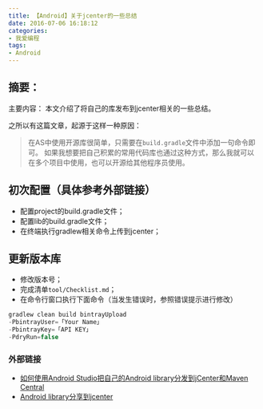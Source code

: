 ```yaml
---
title: 【Android】关于jcenter的一些总结
date: 2016-07-06 16:18:12
categories:
- 我爱编程
tags:
- Android
---
```


## 摘要：
主要内容：
本文介绍了将自己的库发布到jcenter相关的一些总结。

之所以有这篇文章，起源于这样一种原因：
> 在AS中使用开源库很简单，只需要在`build.gradle`文件中添加一句命令即可。
如果我想要把自己积累的常用代码库也通过这种方式，那么我就可以在多个项目中使用，也可以开源给其他程序员使用。



<!--more-->
## 初次配置（具体参考外部链接）
- 配置project的build.gradle文件；
- 配置lib的build.gradle文件；
- 在终端执行gradlew相关命令上传到jcenter；



## 更新版本库
- 修改版本号；
- 完成清单`tool/Checklist.md`；
- 在命令行窗口执行下面命令（当发生错误时，参照错误提示进行修改）
``` java
gradlew clean build bintrayUpload
-PbintrayUser=「Your Name」
-PbintrayKey=「API KEY」
-PdryRun=false
 ```

 ### 外部链接
 - [如何使用Android Studio把自己的Android library分发到jCenter和Maven Central](https://github.com/hehonghui/android-tech-frontier/blob/master/issue-17/%E5%A6%82%E4%BD%95%E4%BD%BF%E7%94%A8Android-Studio%E6%8A%8A%E8%87%AA%E5%B7%B1%E7%9A%84Android-library%E5%88%86%E5%8F%91%E5%88%B0jCenter%E5%92%8CMaven-Central.md)
 - [Android library分享到jcenter](http://wuxiaolong.me/2016/05/06/jcenter2/)
